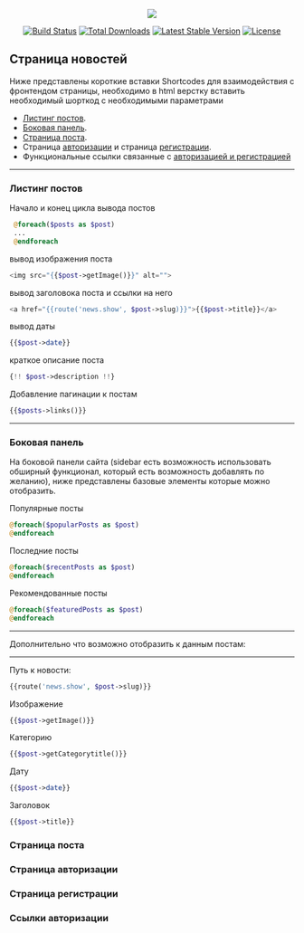 <p align="center"><img src="https://laravel.com/assets/img/components/logo-laravel.svg"></p>

<p align="center">
<a href="https://travis-ci.org/laravel/framework"><img src="https://travis-ci.org/laravel/framework.svg" alt="Build Status"></a>
<a href="https://packagist.org/packages/laravel/framework"><img src="https://poser.pugx.org/laravel/framework/d/total.svg" alt="Total Downloads"></a>
<a href="https://packagist.org/packages/laravel/framework"><img src="https://poser.pugx.org/laravel/framework/v/stable.svg" alt="Latest Stable Version"></a>
<a href="https://packagist.org/packages/laravel/framework"><img src="https://poser.pugx.org/laravel/framework/license.svg" alt="License"></a>
</p>

## Страница новостей

Ниже представлены короткие вставки Shortcodes для взаимодействия с фронтендом страницы, необходимо в html верстку вставить необходимый шорткод с необходимыми параметрами 

- [Листинг постов](#Листинг-постов).
- [Боковая панель](#Боковая-панель).
- [Страница поста](#Страница-поста).
- Страница [авторизации](#Страница-авторизации) и страница [регистрации](#Страница-регистрации).
- Функциональные ссылки связанные с [авторизацией и регистрацией](#Ссылки-авторизации)

***
### Листинг постов

Начало и конец цикла вывода постов

```php
 @foreach($posts as $post)
 ...
 @endforeach 
```

вывод изображения поста

```php
<img src="{{$post->getImage()}}" alt="">
```

вывод заголовока поста и ссылки на него

```php
<a href="{{route('news.show', $post->slug)}}">{{$post->title}}</a>
```

вывод даты 


```php
{{$post->date}}
```

краткое описание поста

```php
{!! $post->description !!}
```

Добавление пагинации к постам
```php
{{$posts->links()}} 
```
***
### Боковая панель

На боковой панели сайта (sidebar есть возможность использовать обширный функционал, который есть возможность добавлять по желанию), ниже представлены базовые элементы которые можно отобразить.

Популярные посты 
```php
@foreach($popularPosts as $post)
@endforeach
```
Последние посты 
```php
@foreach($recentPosts as $post)
@endforeach
```
Рекомендованные посты
```php
@foreach($featuredPosts as $post)
@endforeach
```
***
Дополнительно что возможно отобразить к данным постам:
***
Путь к новости:
```php
{{route('news.show', $post->slug)}}
```

Изображение

```php
{{$post->getImage()}}
```

Категорию

```php
{{$post->getCategorytitle()}}
```

Дату

```php
{{$post->date}}
```

Заголовок

```php
{{$post->title}}
```





### Страница поста
### Страница авторизации 
### Страница регистрации
### Ссылки авторизации
